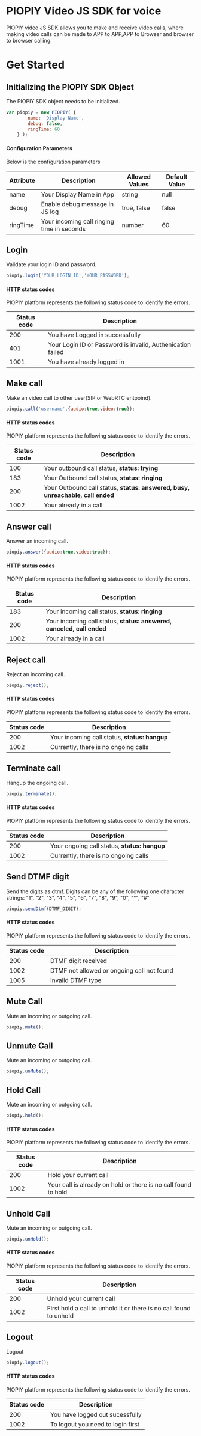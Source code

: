 # PIOPIY Video JS SDK for voice

PIOPIY video JS SDK allows you to make and receive video calls, where making video calls can be made to  APP to APP,APP to Browser and browser to browser calling.  

# Get Started

## Initializing the PIOPIY SDK Object

The PIOPIY SDK object needs to be initialized.

```js
var piopiy = new PIOPIY( {
        name: 'Display Name',
        debug: false,
        ringTime: 60
    } );
```

#### Configuration Parameters

Below is the configuration parameters

| Attribute  | Description                                 | Allowed Values | Default Value |
| ---        | ---                                         | ---            | ---           |
| name       | Your Display Name in App                    | string         | null          |
| debug      | Enable debug message in JS log              | true, false    | false         |
| ringTime   | Your incoming call ringing time in seconds  | number         | 60            |


## Login

Validate your login ID and password.

```js
piopiy.login('YOUR_LOGIN_ID','YOUR_PASSWORD');
```

#### HTTP status codes

PIOPIY platform represents the following status code to identify the errors.

| Status code | Description                                        |
| ---         | ---                                                |
| 200         | You have Logged in successfully                    |
| 401         | Your Login ID or Password is invalid, Authenication failed |
| 1001        | You have already logged in                         |



## Make call

Make an video call to other user(SIP or WebRTC entpoind).

```js
piopiy.call('username',{audio:true,video:true});
```

#### HTTP status codes

PIOPIY platform represents the following status code to identify the errors.

| Status code | Description                                        |
| ---         | ---                                                |
| 100         | Your outbound call status, __status: trying__      |
| 183         | Your Outbound call status, __status: ringing__     |
| 200         | Your Outbound call status, __status: answered, busy, unreachable, call ended__ |
| 1002        | Your already in a call                             |


## Answer call

Answer an incoming call.

```js
piopiy.answer({audio:true,video:true});
```

#### HTTP status codes

PIOPIY platform represents the following status code to identify the errors.

| Status code | Description                                        |
| ---         | ---                                                |
| 183         | Your incoming call status, __status: ringing__     |
| 200         | Your incoming call status, __status: answered, canceled, call ended__ |
| 1002        | Your already in a call                             |


## Reject call

Reject an incoming call.

```js
piopiy.reject();
```

#### HTTP status codes

PIOPIY platform represents the following status code to identify the errors.

| Status code | Description                                        |
| ---         | ---                                                |
| 200         | Your incoming call status, __status: hangup__      |
| 1002        | Currently, there is no ongoing calls               |



## Terminate call

Hangup the ongoing call.

```js
piopiy.terminate();
```

#### HTTP status codes

PIOPIY platform represents the following status code to identify the errors.

| Status code | Description                                        |
| ---         | ---                                                |
| 200         | Your ongoing call status, __status: hangup__       |
| 1002        | Currently, there is no ongoing calls               |


## Send DTMF digit

Send the digits as dtmf. Digits can be any of the following one character strings: "1", "2", "3", "4", "5", "6", "7", "8", "9", "0", "*", "#"

```js
piopiy.sendDtmf(DTMF_DIGIT);
```

#### HTTP status codes

PIOPIY platform represents the following status code to identify the errors.

| Status code | Description                                        |
| ---         | ---                                                |
| 200         | DTMF digit received                                |
| 1002        | DTMF not allowed or ongoing call not found         |
| 1005        | Invalid DTMF type                                  |



## Mute Call

Mute an incoming or outgoing call.

```js
piopiy.mute();
```

## Unmute Call

Mute an incoming or outgoing call.

```js
piopiy.unMute();
```

## Hold Call

Mute an incoming or outgoing call.

```js
piopiy.hold();
```

#### HTTP status codes

PIOPIY platform represents the following status code to identify the errors.

| Status code | Description                                                 |
| ---         | ---                                                         |
| 200         | Hold your current call                                      |
| 1002        | Your call is already on hold or there is no call found to hold |


## Unhold Call

Mute an incoming or outgoing call.

```js
piopiy.unHold();
```

#### HTTP status codes

PIOPIY platform represents the following status code to identify the errors.

| Status code | Description                                        |
| ---         | ---                                                |
| 200         | Unhold your current call                           |
| 1002        | First hold a call to unhold it or there is no call found to unhold                   |


## Logout 

Logout 

```js
piopiy.logout();
```

#### HTTP status codes

PIOPIY platform represents the following status code to identify the errors.

| Status code | Description                                        |
| ---         | ---                                                |
| 200         | You have logged out sucessfully                    |
| 1002        | To logout you need to login first                  |
